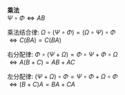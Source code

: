 **乘法**  
 $\Psi\circ\Phi\iff AB$  
  
乘法结合律:  $\Omega\circ(\Psi\circ\Phi)=(\Omega\circ\Psi)\circ\Phi$  
 $\iff C(BA)=C(BA)$  
  
右分配律:  $\Phi\circ(\Psi+\Omega)=\Phi\circ\Psi+\Phi\circ\Omega$  
 $\iff A(B+C)=AB+AC$  
  
左分配律:  $(\Psi+\Omega)\circ\Phi=\Psi\circ\Phi+\Omega\circ\Phi$  
 $\iff (B+C)A=BA+CA$  
